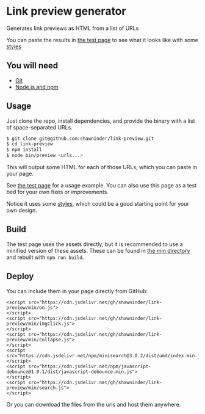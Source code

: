 # Link preview generator

Generates link previews as HTML from a list of URLs

You can paste the results in [the test page](test.html) to see what it looks like with some [styles](assets/style.css)

## You will need

- [Git](https://git-scm.com/book/en/v2/Getting-Started-Installing-Git)
- [Node.js and npm](https://nodejs.org/en/)

## Usage
Just clone the repo, install dependencies, and provide the binary with a list of space-separated URLs.

```sh
$ git clone git@github.com:shawninder/link-preview.git
$ cd link-preview
$ npm install
$ node bin/preview <urls...>
```

This will output some HTML for each of those URLs, which you can paste in your page.

See [the test page](test.html) for a usage example. You can also use this page as a test bed for your own fixes or improvements.

Notice it uses some [styles](assets/styles.css), which could be a good starting point for your own design.

## Build
The test page uses the assets directly, but it is recommended to use a minified version of these assets. These can be found in [the min directory](min/) and rebuilt with `npm run build`.

## Deploy
You can include them in your page directly from GitHub:

```
<script src="https://cdn.jsdelivr.net/gh/shawninder/link-preview/min/on.js">
</script>
<script src="https://cdn.jsdelivr.net/gh/shawninder/link-preview/min/imgClick.js">
</script>
<script src="https://cdn.jsdelivr.net/gh/shawninder/link-preview/min/collapse.js">
</script>
<script src="https://cdn.jsdelivr.net/npm/minisearch@3.0.2/dist/umd/index.min.js"></script>
<script src="https://cdn.jsdelivr.net/npm/javascript-debounce@1.0.1/dist/javascript-debounce.min.js">
</script>
<script src="https://cdn.jsdelivr.net/gh/shawninder/link-preview/min/search.js">
</script>
```
Or you can download the files from the urls and host them anywhere.
